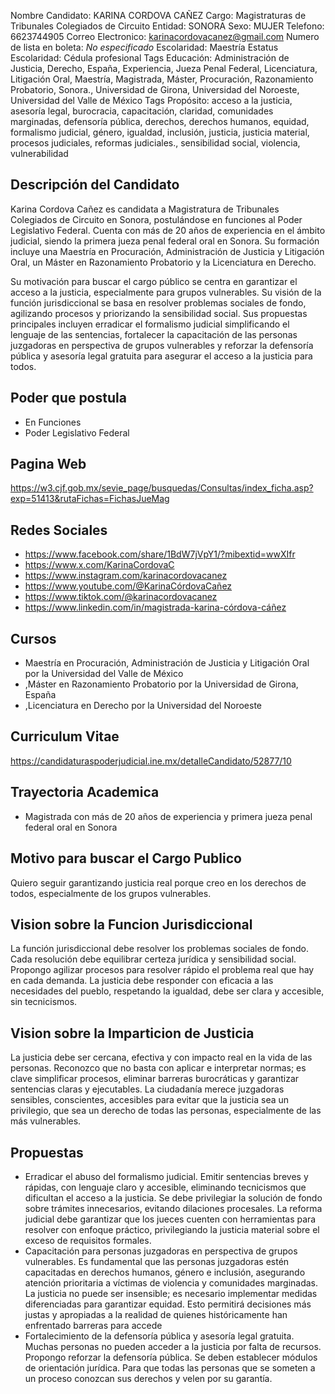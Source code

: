 Nombre Candidato: KARINA CORDOVA CAÑEZ
Cargo: Magistraturas de Tribunales Colegiados de Circuito
Entidad: SONORA
Sexo: MUJER
Telefono: 6623744905
Correo Electronico: karinacordovacanez@gmail.com
Numero de lista en boleta: *No especificado*
Escolaridad: Maestría
Estatus Escolaridad: Cédula profesional
Tags Educación: Administración de Justicia, Derecho, España, Experiencia, Jueza Penal Federal, Licenciatura, Litigación Oral, Maestría, Magistrada, Máster, Procuración, Razonamiento Probatorio, Sonora., Universidad de Girona, Universidad del Noroeste, Universidad del Valle de México
Tags Propósito: acceso a la justicia, asesoría legal, burocracia, capacitación, claridad, comunidades marginadas, defensoría pública, derechos, derechos humanos, equidad, formalismo judicial, género, igualdad, inclusión, justicia, justicia material, procesos judiciales, reformas judiciales., sensibilidad social, violencia, vulnerabilidad


## Descripción del Candidato 

Karina Cordova Cañez es candidata a Magistratura de Tribunales Colegiados de Circuito en Sonora, postulándose en funciones al Poder Legislativo Federal. Cuenta con más de 20 años de experiencia en el ámbito judicial, siendo la primera jueza penal federal oral en Sonora. Su formación incluye una Maestría en Procuración, Administración de Justicia y Litigación Oral, un Máster en Razonamiento Probatorio y la Licenciatura en Derecho.

Su motivación para buscar el cargo público se centra en garantizar el acceso a la justicia, especialmente para grupos vulnerables. Su visión de la función jurisdiccional se basa en resolver problemas sociales de fondo, agilizando procesos y priorizando la sensibilidad social. Sus propuestas principales incluyen erradicar el formalismo judicial simplificando el lenguaje de las sentencias, fortalecer la capacitación de las personas juzgadoras en perspectiva de grupos vulnerables y reforzar la defensoría pública y asesoría legal gratuita para asegurar el acceso a la justicia para todos.


## Poder que postula

- En Funciones
- Poder Legislativo Federal


## Pagina Web

https://w3.cjf.gob.mx/sevie_page/busquedas/Consultas/index_ficha.asp?exp=51413&rutaFichas=FichasJueMag


## Redes Sociales

- https://www.facebook.com/share/1BdW7jVpY1/?mibextid=wwXIfr
- https://www.x.com/KarinaCordovaC
- https://www.instagram.com/karinacordovacanez
- https://www.youtube.com/@KarinaCórdovaCañez
- https://www.tiktok.com/@karinacordovacanez
- https://www.linkedin.com/in/magistrada-karina-córdova-cáñez


## Cursos

- Maestría en Procuración, Administración de Justicia y Litigación Oral por la Universidad del Valle de México
- ,Máster en Razonamiento Probatorio por la Universidad de Girona, España
- ,Licenciatura en Derecho por la Universidad del Noroeste


## Curriculum Vitae

https://candidaturaspoderjudicial.ine.mx/detalleCandidato/52877/10


## Trayectoria Academica

- Magistrada con más de 20 años de experiencia y primera jueza penal federal oral en Sonora


## Motivo para buscar el Cargo Publico

Quiero seguir garantizando justicia real porque creo en los derechos de todos, especialmente de los grupos vulnerables.


## Vision sobre la Funcion Jurisdiccional

La función jurisdiccional debe resolver los problemas sociales de fondo. Cada resolución debe equilibrar certeza jurídica y sensibilidad social. Propongo agilizar procesos para resolver rápido el problema real que hay en cada demanda. La justicia debe responder con eficacia a las necesidades del pueblo, respetando la igualdad, debe ser clara y accesible, sin tecnicismos.


## Vision sobre la Imparticion de Justicia

La justicia debe ser cercana, efectiva y con impacto real en la vida de las personas. Reconozco que no basta con aplicar e interpretar normas; es clave simplificar procesos, eliminar barreras burocráticas y garantizar sentencias claras y ejecutables. La ciudadanía merece juzgadoras sensibles, conscientes, accesibles para evitar que la justicia sea un privilegio, que sea un derecho de todas las personas, especialmente de las más vulnerables.


## Propuestas

- Erradicar el abuso del formalismo judicial. Emitir sentencias breves y rápidas, con lenguaje claro y accesible, eliminando tecnicismos que dificultan el acceso a la justicia. Se debe privilegiar la solución de fondo sobre trámites innecesarios, evitando dilaciones procesales. La reforma judicial debe garantizar que los jueces cuenten con herramientas para resolver con enfoque práctico, privilegiando la justicia material sobre el exceso de requisitos formales.
- Capacitación para personas juzgadoras en perspectiva de grupos vulnerables. Es fundamental que las personas juzgadoras estén capacitadas en derechos humanos, género e inclusión, asegurando atención prioritaria a víctimas de violencia y comunidades marginadas. La justicia no puede ser insensible; es necesario implementar medidas diferenciadas para garantizar equidad. Esto permitirá decisiones más justas y apropiadas a la realidad de quienes históricamente han enfrentado barreras para accede
- Fortalecimiento de la defensoría pública y asesoría legal gratuita. Muchas personas no pueden acceder a la justicia por falta de recursos. Propongo reforzar la defensoría pública. Se deben establecer módulos de orientación jurídica. Para que todas las personas que se someten a un proceso conozcan sus derechos y velen por su garantía.

